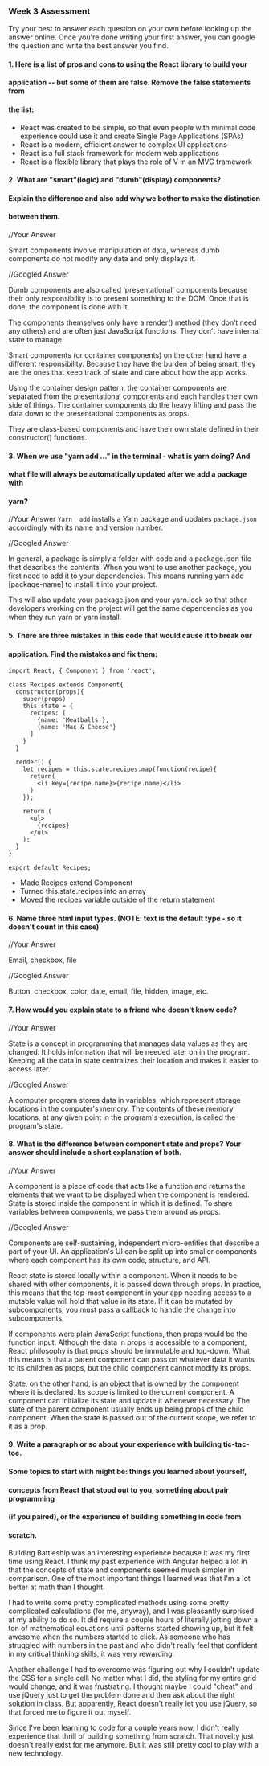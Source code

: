 ### Week 3 Assessment

Try your best to answer each question on your own before looking up the answer
online. Once you're done writing your first answer, you can google the question
and write the best answer you find.

#### 1. Here is a list of pros and cons to using the React library to build your
#### application -- but some of them are false. Remove the false statements from
#### the list:

- React was created to be simple, so that even people with minimal code
experience could use it and create Single Page Applications (SPAs)
- React is a modern, efficient answer to complex UI applications
- React is a full stack framework for modern web applications
- React is a flexible library that plays the role of V in an MVC framework


#### 2. What are "smart"(logic) and "dumb"(display) components?
#### Explain the difference and also add why we bother to make the distinction
#### between them.


//Your Answer

Smart components involve manipulation of data, whereas dumb components
do not modify any data and only displays it.


//Googled Answer

Dumb components are also called ‘presentational’ components because their only
responsibility is to present something to the DOM. Once that is done, the
component is done with it.

The components themselves only have a render() method (they don’t need any
others) and are often just JavaScript functions. They don’t have internal state
to manage.

Smart components (or container components) on the other hand have a different
responsibility. Because they have the burden of being smart, they are the ones
that keep track of state and care about how the app works.

Using the container design pattern, the container components are separated from
the presentational components and each handles their own side of things. The
container components do the heavy lifting and pass the data down to the
presentational components as props.

They are class-based components and have their own state defined in their
constructor() functions.


#### 3. When we use "yarn add ..." in the terminal - what is yarn doing? And
#### what file will always be automatically updated after we add a package with
#### yarn?


//Your Answer
`Yarn  add` installs a Yarn package and updates `package.json` accordingly with
its name and version number.

//Googled Answer

In general, a package is simply a folder with code and a package.json file that
describes the contents. When you want to use another package, you first need
to add it to your dependencies. This means running yarn add [package-name] to
install it into your project.

This will also update your package.json and your yarn.lock so that other
developers working on the project will get the same dependencies as you when
they run yarn or yarn install.


#### 5. There are three mistakes in this code that would cause it to break our
#### application. Find the mistakes and fix them:

```
import React, { Component } from 'react';

class Recipes extends Component{
  constructor(props){
    super(props)
    this.state = {
      recipes: [
        {name: 'Meatballs'},
        {name: 'Mac & Cheese'}
      ]
    }
  }

  render() {
    let recipes = this.state.recipes.map(function(recipe){
      return(
        <li key={recipe.name}>{recipe.name}</li>
      )
    });

    return (
      <ul>
        {recipes}
      </ul>
    );
  }
}

export default Recipes;
```

* Made Recipes extend Component
* Turned this.state.recipes into an array
* Moved the recipes variable outside of the return statement


#### 6. Name three html input types. (NOTE: text is the default type - so it doesn't count in this case)

//Your Answer

Email, checkbox, file

//Googled Answer

Button, checkbox, color, date, email, file, hidden, image, etc.


#### 7. How would you explain state to a friend who doesn't know code?

//Your Answer

State is a concept in programming that manages data values as they are changed.
It holds information that will be needed later on in the program. Keeping
all the data in state centralizes their location and makes it easier
to access later.

//Googled Answer

A computer program stores data in variables, which represent storage locations
in the computer's memory. The contents of these memory locations, at any given
point in the program's execution, is called the program's state.


#### 8. What is the difference between component state and props? Your answer should include a short explanation of both.

//Your Answer

A component is a piece of code that acts like a function and returns the
elements that we want to be displayed when the component is rendered. State is
stored inside the component in which it is defined. To share variables
between components, we pass them around as props.


//Googled Answer

Components are self-sustaining, independent micro-entities that describe a part
of your UI. An application's UI can be split up into smaller components where
each component has its own code, structure, and API.

React state is stored locally within a component. When it needs to be shared
with other components, it is passed down through props. In practice, this means
that the top-most component in your app needing access to a mutable value will
hold that value in its state. If it can be mutated by subcomponents, you must
pass a callback to handle the change into subcomponents.

If components were plain JavaScript functions, then props would be the function
input. Although the data in props is accessible to a component, React philosophy
is that props should be immutable and top-down. What this means is that a parent
component can pass on whatever data it wants to its children as props, but the
child component cannot modify its props.

State, on the other hand, is an object that is owned by the component where it
is declared. Its scope is limited to the current component. A component can
initialize its state and update it whenever necessary. The state of the parent
component usually ends up being props of the child component. When the state is
passed out of the current scope, we refer to it as a prop.


#### 9. Write a paragraph or so about your experience with building tic-tac-toe.
#### Some topics to start with might be: things you learned about yourself,
#### concepts from React that stood out to you, something about pair programming
#### (if you paired), or the experience of building something in code from
#### scratch.

Building Battleship was an interesting experience because it was my first time
using React. I think my past experience with Angular helped a lot in that
the concepts of state and components seemed much simpler in comparison. One of
the most important things I learned was that I'm a lot better at math than
I thought.

I had to write some pretty complicated methods using some pretty complicated
calculations (for me, anyway), and I was pleasantly surprised at my ability
to do so. It did require a couple hours of literally jotting down a ton
of mathematical equations until patterns started showing up, but it felt
awesome when the numbers started to click. As someone who has struggled with
numbers in the past and who didn't really feel that confident in my critical
thinking skills, it was very rewarding.

Another challenge I had to overcome was figuring out why I couldn't update
the CSS for a single cell. No matter what I did, the styling for my entire
grid would change, and it was frustrating. I thought maybe I could "cheat" and
use jQuery just to get the problem done and then ask about the right solution
in class. But apparently, React doesn't really let you use jQuery, so that
forced me to figure it out myself.

Since I've been learning to code for a couple years now, I didn't really
experience that thrill of building something from scratch. That novelty
just doesn't really exist for me anymore. But it was still pretty cool to play
with a new technology.
